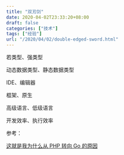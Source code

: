 ```yaml
---
title: "双刃剑"
date: 2020-04-02T23:33:20+08:00
draft: false
categories: ["技术"]
tags: ["经验"]
url: "/2020/04/02/double-edged-sword.html"
---
```





若类型、强类型

动态数据类型、静态数据类型



IDE、编辑器



框架、原生



高级语言、低级语言



开发效率、执行效率



参考：

[这就是我为什么从 PHP 转向 Go 的原因](https://v2ex.com/t/658465#reply125)
